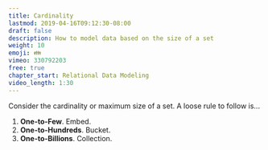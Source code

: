 ```yaml
---
title: Cardinality
lastmod: 2019-04-16T09:12:30-08:00
draft: false
description: How to model data based on the size of a set
weight: 10
emoji: 👪
vimeo: 330792203
free: true
chapter_start: Relational Data Modeling
video_length: 1:30
---
```


Consider the cardinality or maximum size of a set. A loose rule to follow is...

1. **One-to-Few**. Embed.
1. **One-to-Hundreds**. Bucket.
1. **One-to-Billions**. Collection.
